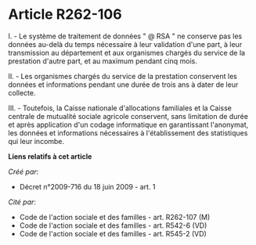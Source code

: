 # Article R262-106

I. - Le système de traitement de données " @ RSA " ne conserve pas les données au-delà du temps nécessaire à leur validation
d'une part, à leur transmission au département et aux organismes chargés du service de la prestation d'autre part, et au
maximum pendant cinq mois. 

II. - Les organismes chargés du service de la prestation conservent les données et informations pendant une durée de trois
ans à dater de leur collecte. 

III. - Toutefois, la Caisse nationale d'allocations familiales et la Caisse centrale de mutualité sociale agricole
conservent, sans limitation de durée et après application d'un codage informatique en garantissant l'anonymat, les données et
informations nécessaires à l'établissement des statistiques qui leur incombe.

**Liens relatifs à cet article**

_Créé par_:

  - Décret n°2009-716 du 18 juin 2009 - art. 1

_Cité par_:

  - Code de l'action sociale et des familles - art. R262-107 (M)
  - Code de l'action sociale et des familles - art. R542-6 (VD)
  - Code de l'action sociale et des familles - art. R545-2 (VD)
